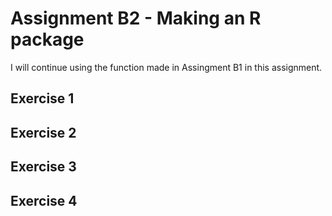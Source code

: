 # Assignment B2 - Making an R package

I will continue using the function made in Assingment B1 in this
assignment.

## Exercise 1

## Exercise 2

## Exercise 3

## Exercise 4
